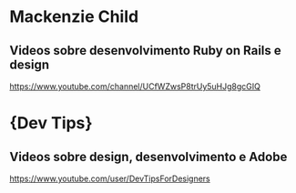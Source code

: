 # Mackenzie Child
## Videos sobre desenvolvimento Ruby on Rails e design
https://www.youtube.com/channel/UCfWZwsP8trUy5uHJg8gcGIQ

# {Dev Tips}
## Videos sobre design, desenvolvimento e Adobe
https://www.youtube.com/user/DevTipsForDesigners
